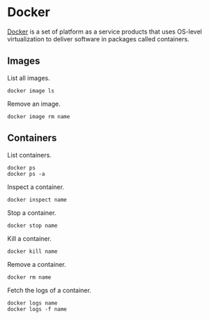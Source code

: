 # Docker

[Docker](https://www.docker.com/) is a set of platform as a service products that uses OS-level virtualization to deliver software in packages called containers.

## Images

List all images.
```
docker image ls
```

Remove an image.
```
docker image rm name
```

## Containers

List containers.
```
docker ps
docker ps -a
```

Inspect a container.
```
docker inspect name
```

Stop a container.
```
docker stop name
```

Kill a container.
```
docker kill name
```

Remove a container.
```
docker rm name
```

Fetch the logs of a container.
```
docker logs name
docker logs -f name
```
